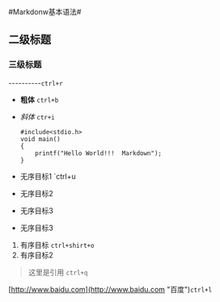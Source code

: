 #Markdonw基本语法#
## 二级标题 ##
### 三级标题 ###


----------`ctrl+r`


- **粗体**  `ctrl+b`
- 	*斜体*	`ctr+i`

		#include<stdio.h>
		void main()
		{
			printf("Hello World!!!  Markdown");	
		}
		
-  无序目标1 `ctrl+u
-  无序目标2
-  无序目标3
-  无序目标3

1. 有序目标  `ctrl+shirt+o`
2. 有序目标2

>这里是引用 `ctrl+q`

 [http://www.baidu.com](http://www.baidu.com "百度")`ctrl+l`
 
 